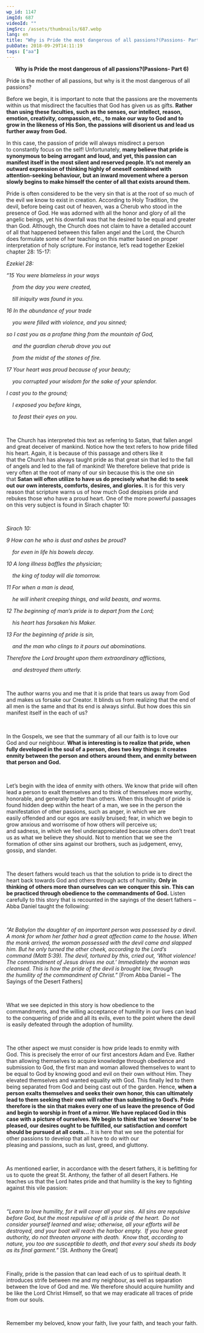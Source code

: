 ```yaml
---
wp_id: 1147
imgId: 687
videoId: ""
imgSrc: /assets/thumbnails/687.webp
lang: en
title: "Why is Pride the most dangerous of all passions?(Passions- Part 6)"
pubDate: 2018-09-29T14:11:19
tags: ["aa"]
---
```


<p style="text-align: center;"><strong><span class="TextRun Underlined SCXW134872913" lang="EN-CA" xml:lang="EN-CA"><span class="NormalTextRun SCXW134872913">Why is </span></span><span class="TextRun Underlined SCXW134872913" lang="EN-CA" xml:lang="EN-CA"><span class="NormalTextRun SCXW134872913">Pride</span></span><span class="TextRun Underlined SCXW134872913" lang="EN-CA" xml:lang="EN-CA"><span class="NormalTextRun SCXW134872913"> the most dangerous of all passions?</span></span>(Passions- Part 6)</strong></p>
<p>Pride is the mother of all passions, but why is it the most dangerous of all passions? <span data-ccp-props="{&quot;201341983&quot;:0,&quot;335559739&quot;:160,&quot;335559740&quot;:259}"> </span></p>
<p>Before we begin, it is important to note that the passions are the movements within us that misdirect the faculties that God has given us as gifts. <b>Rather than using these faculties</b><b>, such as </b><b>the senses, our intellect, reason, emotion, creativity, compassion</b><b>, etc., </b><b>to make our way to God and to grow in the likeness of His </b><b>S</b><b>on, the passions will disorient us and lead us further away from God.</b> <span data-ccp-props="{&quot;201341983&quot;:0,&quot;335559739&quot;:160,&quot;335559740&quot;:259}"> </span></p>
<p>In this case, the passion of pride will always misdirect a person to constantly focus on the self! Unfortunately, <b>many believe that pride is synonymous to being arrogant and loud, and yet, this passion can manifest itself in the most silent and reserved people. It</b><b>’</b><b>s not merely an outward expression of thinking highly of oneself combined with attention-seeking behaviour, </b><b>but</b><b> an inward movement where a person slowly begins to make himself the center of all that exists around </b><b>them.</b><span data-ccp-props="{&quot;201341983&quot;:0,&quot;335559739&quot;:160,&quot;335559740&quot;:259}"> </span></p>
<p>Pride is often considered to be the very sin that is at the root of so much of the evil we know to exist in creation. According to Holy Tradition, the devil, before being cast out of heaven, was a Cherub who stood in the presence of God. He was adorned with all the honor and glory of all the angelic beings, yet his downfall was that he desired to be equal and greater than God. Although, the Church does not claim to have a detailed account of all that happened between this fallen angel and the Lord, the Church does formulate some of her teaching on this matter based on proper interpretation of holy scripture. For instance, let’s read together Ezekiel chapter 28: 15-17: <span data-ccp-props="{&quot;201341983&quot;:0,&quot;335559739&quot;:160,&quot;335559740&quot;:259}"> </span></p>
<p><i>Ezekiel 28: </i><span data-ccp-props="{&quot;201341983&quot;:0,&quot;335559739&quot;:160,&quot;335559740&quot;:259}"> </span></p>
<p><i>“15 You were blameless in your ways </i><span data-ccp-props="{&quot;201341983&quot;:0,&quot;335559739&quot;:160,&quot;335559740&quot;:259}"> </span></p>
<p><i>    from the day you were created,</i><span data-ccp-props="{&quot;201341983&quot;:0,&quot;335559739&quot;:160,&quot;335559740&quot;:259}"> </span></p>
<p><i>    till iniquity was found in you.</i><span data-ccp-props="{&quot;201341983&quot;:0,&quot;335559739&quot;:160,&quot;335559740&quot;:259}"> </span></p>
<p><i>16 In the abundance of your trade</i><span data-ccp-props="{&quot;201341983&quot;:0,&quot;335559739&quot;:160,&quot;335559740&quot;:259}"> </span></p>
<p><i>    you were filled with violence, and you sinned;</i><span data-ccp-props="{&quot;201341983&quot;:0,&quot;335559739&quot;:160,&quot;335559740&quot;:259}"> </span></p>
<p><i>so</i><i> I cast you as a profane thing from the mountain of God,</i><span data-ccp-props="{&quot;201341983&quot;:0,&quot;335559739&quot;:160,&quot;335559740&quot;:259}"> </span></p>
<p><i>    and the guardian cherub drove you out</i><span data-ccp-props="{&quot;201341983&quot;:0,&quot;335559739&quot;:160,&quot;335559740&quot;:259}"> </span></p>
<p><i>    from the midst of the stones of fire.</i><span data-ccp-props="{&quot;201341983&quot;:0,&quot;335559739&quot;:160,&quot;335559740&quot;:259}"> </span></p>
<p><i>17 Your heart was </i><i>proud</i><i> because of your beauty;</i><span data-ccp-props="{&quot;201341983&quot;:0,&quot;335559739&quot;:160,&quot;335559740&quot;:259}"> </span></p>
<p><i>    you corrupted your wisdom for the sake of your splendor.</i><span data-ccp-props="{&quot;201341983&quot;:0,&quot;335559739&quot;:160,&quot;335559740&quot;:259}"> </span></p>
<p><i>I cast you to the ground;</i><span data-ccp-props="{&quot;201341983&quot;:0,&quot;335559739&quot;:160,&quot;335559740&quot;:259}"> </span></p>
<p><i>    I exposed you before kings,</i><span data-ccp-props="{&quot;201341983&quot;:0,&quot;335559739&quot;:160,&quot;335559740&quot;:259}"> </span></p>
<p><i>    to feast their eyes on you.</i><span data-ccp-props="{&quot;201341983&quot;:0,&quot;335559739&quot;:160,&quot;335559740&quot;:259}"> </span></p>
<p><span data-ccp-props="{&quot;201341983&quot;:0,&quot;335559739&quot;:160,&quot;335559740&quot;:259}"> </span></p>
<p>The Church has interpreted this text as referring to Satan, that fallen angel and great deceiver of mankind. Notice how the text refers to how pride filled his heart. Again, it is because of this passage and others like it that the Church has always taught pride as that great sin that led to the fall of angels and led to the fall of mankind! We therefore believe that pride is very often at the root of many of our sin because this is the one sin that <b>Satan will often utilize to have us do precisely what he did</b><b>: </b><b>to seek out our own interests, comforts, desires, and glories. </b>It is for this very reason that scripture warns us of how much God despises pride and rebukes those who have a proud heart. One of the more powerful passages on this very subject is found in Sirach chapter 10: <span data-ccp-props="{&quot;201341983&quot;:0,&quot;335559739&quot;:160,&quot;335559740&quot;:259}"> </span></p>
<p><span data-ccp-props="{&quot;201341983&quot;:0,&quot;335559739&quot;:160,&quot;335559740&quot;:259}"> </span></p>
<p><i>Sirach 10: </i><span data-ccp-props="{&quot;201341983&quot;:0,&quot;335559739&quot;:160,&quot;335559740&quot;:259}"> </span></p>
<p><i>9 How can he who is dust and ashes be proud?</i><span data-ccp-props="{&quot;201341983&quot;:0,&quot;335559739&quot;:160,&quot;335559740&quot;:259}"> </span></p>
<p><i>    for even in life his bowels decay.</i><span data-ccp-props="{&quot;201341983&quot;:0,&quot;335559739&quot;:160,&quot;335559740&quot;:259}"> </span></p>
<p><i>10 A long illness baffles the physician;</i><span data-ccp-props="{&quot;201341983&quot;:0,&quot;335559739&quot;:160,&quot;335559740&quot;:259}"> </span></p>
<p><i>    the king of today will die tomorrow.</i><span data-ccp-props="{&quot;201341983&quot;:0,&quot;335559739&quot;:160,&quot;335559740&quot;:259}"> </span></p>
<p><i>11 For when a man is dead,</i><span data-ccp-props="{&quot;201341983&quot;:0,&quot;335559739&quot;:160,&quot;335559740&quot;:259}"> </span></p>
<p><i>    he will inherit creeping things, and wild beasts, and worms.</i><span data-ccp-props="{&quot;201341983&quot;:0,&quot;335559739&quot;:160,&quot;335559740&quot;:259}"> </span></p>
<p><i>12 The beginning of man’s pride is to depart from the Lord;</i><span data-ccp-props="{&quot;201341983&quot;:0,&quot;335559739&quot;:160,&quot;335559740&quot;:259}"> </span></p>
<p><i>    his heart has forsaken his Maker.</i><span data-ccp-props="{&quot;201341983&quot;:0,&quot;335559739&quot;:160,&quot;335559740&quot;:259}"> </span></p>
<p><i>13 For the beginning of pride is sin,</i><span data-ccp-props="{&quot;201341983&quot;:0,&quot;335559739&quot;:160,&quot;335559740&quot;:259}"> </span></p>
<p><i>    and the man who clings to it pours out abominations.</i><span data-ccp-props="{&quot;201341983&quot;:0,&quot;335559739&quot;:160,&quot;335559740&quot;:259}"> </span></p>
<p><i>Therefore</i><i> the Lord brought upon them extraordinary afflictions,</i><span data-ccp-props="{&quot;201341983&quot;:0,&quot;335559739&quot;:160,&quot;335559740&quot;:259}"> </span></p>
<p><i>    and destroyed them utterly. </i><i> </i><i>  </i><span data-ccp-props="{&quot;201341983&quot;:0,&quot;335559739&quot;:160,&quot;335559740&quot;:259}"> </span></p>
<p><span data-ccp-props="{&quot;201341983&quot;:0,&quot;335559739&quot;:160,&quot;335559740&quot;:259}"> </span></p>
<p>The author warns you and me that it is pride that tears us away from God and makes us forsake our Creator. It blinds us from realizing that the end of all men is the same and that its end is always sinful. But how does this sin manifest itself in the each of us?  <span data-ccp-props="{&quot;201341983&quot;:0,&quot;335559739&quot;:160,&quot;335559740&quot;:240}"> </span></p>
<p><span data-ccp-props="{&quot;134233279&quot;:true,&quot;201341983&quot;:0,&quot;335559685&quot;:720,&quot;335559739&quot;:200,&quot;335559740&quot;:240}"> </span></p>
<p>In the Gospels, we see that the summary of all our faith is to love our God and our neighbour. <b>W</b><b>hat</b><b> i</b><b>s interesting is to realize that pride, when fully developed in the soul of a person, does two key things</b><b>:</b><b> it creates enmity between the person and others around </b><b>them</b><b>, and enmity between that person and God. </b><span data-ccp-props="{&quot;134233279&quot;:true,&quot;201341983&quot;:0,&quot;335559685&quot;:720,&quot;335559739&quot;:200,&quot;335559740&quot;:240}"> </span></p>
<p><span data-ccp-props="{&quot;134233279&quot;:true,&quot;201341983&quot;:0,&quot;335559685&quot;:720,&quot;335559739&quot;:200,&quot;335559740&quot;:240}"> </span></p>
<p>Let’s begin with the idea of enmity with others. We know that pride will often lead a person to exalt themselves and to think of themselves more worthy, honorable, and generally better than others. When this thought of pride is found hidden deep within the heart of a man, we see in the person the manifestation of other passions, such as anger, in which we are easily offended and our egos are easily bruised; fear, in which we begin to grow anxious and worrisome of how others will perceive us; and sadness, in which we feel underappreciated because others don’t treat us as what we believe they should. Not to mention that we see the formation of other sins against our brothers, such as judgement, envy, gossip, and slander. <span data-ccp-props="{&quot;201341983&quot;:0,&quot;335559739&quot;:160,&quot;335559740&quot;:240}"> </span></p>
<p><span data-ccp-props="{&quot;134233279&quot;:true,&quot;201341983&quot;:0,&quot;335559685&quot;:720,&quot;335559739&quot;:200,&quot;335559740&quot;:240}"> </span></p>
<p>The desert fathers would teach us that the solution to pride is to direct the heart back towards God and others through acts of humility. <b>Only in thinking of others more than ourselves can we conquer this sin</b><b>. T</b><b>his can be practiced through obedience to the commandments of God.</b> Listen carefully to this story that is recounted in the sayings of the desert fathers – Abba Daniel taught the following:   <span data-ccp-props="{&quot;134233279&quot;:true,&quot;201341983&quot;:0,&quot;335559685&quot;:720,&quot;335559739&quot;:200,&quot;335559740&quot;:240}"> </span></p>
<p><span data-ccp-props="{&quot;134233279&quot;:true,&quot;201341983&quot;:0,&quot;335559685&quot;:720,&quot;335559739&quot;:200,&quot;335559740&quot;:240}"> </span></p>
<p><i>&#8220;At Babylon the daughter of an important person was possessed by a devil. A monk for whom her father had a great affection came to the house. When the monk arrived, the woman possessed with the devil came and slapped him. But he only turned the other cheek, according to the Lord&#8217;s command </i><i>(</i><i>M</i><i>at</i><i>t 5:39). The devil, tortured by this, cried out, &#8216;What violence! The commandment of Jesus drives me out.&#8217; Immediately the woman was cleansed. This is how the pride of the devil is brought low, through the </i><i>humility</i><i> of the commandment of Christ.&#8221; </i>[From Abba Daniel &#8211; The Sayings of the Desert Fathers]<span data-ccp-props="{&quot;134233279&quot;:true,&quot;201341983&quot;:0,&quot;335559685&quot;:720,&quot;335559739&quot;:200,&quot;335559740&quot;:240}"> </span></p>
<p><span data-ccp-props="{&quot;134233279&quot;:true,&quot;201341983&quot;:0,&quot;335559685&quot;:720,&quot;335559739&quot;:200,&quot;335559740&quot;:240}"> </span></p>
<p>What we see depicted in this story is how obedience to the commandments, and the willing acceptance of humility in our lives can lead to the conquering of pride and all its evils, even to the point where the devil is easily defeated through the adoption of humility. <span data-ccp-props="{&quot;134233279&quot;:true,&quot;201341983&quot;:0,&quot;335559685&quot;:720,&quot;335559739&quot;:200,&quot;335559740&quot;:240}"> </span></p>
<p><span data-ccp-props="{&quot;134233279&quot;:true,&quot;201341983&quot;:0,&quot;335559685&quot;:720,&quot;335559739&quot;:200,&quot;335559740&quot;:240}"> </span></p>
<p>The other aspect we must consider is how pride leads to enmity with God. This is precisely the error of our first ancestors Adam and Eve. Rather than allowing themselves to acquire knowledge through obedience and submission to God, the first man and woman allowed themselves to want to be equal to God by knowing good and evil on their own without Him. They elevated themselves and wanted equality with God. This finally led to them being separated from God and being cast out of the garden. Hence, <b>when a person exalts themselves and seeks their own honor, this can ultimately lead to the</b><b>m </b><b>seeking their own will rather than submitting to God’s. Pride therefore is the sin that makes every one of us leave the presence of God and begin to worship in front of a mirror. We have replaced God in this case with a picture of ourselves. We begin to think that we ‘deserve’ to be pleased, our desires ought to be fulfilled, our satisfaction and comfort should be pursued at all costs…</b> It is here that we see the potential for other passions to develop that all have to do with our pleasing and passions, such as lust, greed, and gluttony.<span data-ccp-props="{&quot;134233279&quot;:true,&quot;201341983&quot;:0,&quot;335559685&quot;:720,&quot;335559739&quot;:200,&quot;335559740&quot;:240}"> </span></p>
<p><span data-ccp-props="{&quot;134233279&quot;:true,&quot;201341983&quot;:0,&quot;335559685&quot;:720,&quot;335559739&quot;:200,&quot;335559740&quot;:240}"> </span></p>
<p>As mentioned earlier, in accordance with the desert fathers, it is befitting for us to quote the great St. Anthony, the father of all desert Fathers. He teaches us that the Lord hates pride and that humility is the key to fighting against this vile passion:    <span data-ccp-props="{&quot;134233279&quot;:true,&quot;201341983&quot;:0,&quot;335559685&quot;:720,&quot;335559739&quot;:200,&quot;335559740&quot;:240}"> </span></p>
<p><span data-ccp-props="{&quot;134233279&quot;:true,&quot;201341983&quot;:0,&quot;335559685&quot;:720,&quot;335559739&quot;:200,&quot;335559740&quot;:240}"> </span></p>
<p><i>“Learn to love humility, for it will cover all your sins.  All sins are repulsive before God, but the most repulsive of all is pride of the heart.  Do not consider yourself learned and wise; otherwise, all your efforts will be destroyed, and your boat will reach the harbor empty.  If you have great authority, do not threaten anyone with death.  Know that, according to nature, you too are susceptible to death, and that every soul sheds its body as its final garment.”</i> [St. Anthony the Great]<span data-ccp-props="{&quot;134233279&quot;:true,&quot;201341983&quot;:0,&quot;335559685&quot;:720,&quot;335559739&quot;:200,&quot;335559740&quot;:240}"> </span></p>
<p><span data-ccp-props="{&quot;134233279&quot;:true,&quot;201341983&quot;:0,&quot;335559685&quot;:720,&quot;335559739&quot;:200,&quot;335559740&quot;:240}"> </span></p>
<p>Finally, pride is the passion that can lead each of us to spiritual death. It introduces strife between me and my neighbour, as well as separation between the love of God and me. We therefore should acquire humility and be like the Lord Christ Himself, so that we may eradicate all traces of pride from our souls. <span data-ccp-props="{&quot;134233279&quot;:true,&quot;201341983&quot;:0,&quot;335559685&quot;:720,&quot;335559739&quot;:200,&quot;335559740&quot;:240}"> </span></p>
<p><span data-ccp-props="{&quot;134233279&quot;:true,&quot;201341983&quot;:0,&quot;335559685&quot;:720,&quot;335559739&quot;:200,&quot;335559740&quot;:240}"> </span></p>
<p style="text-align: center;">Remember my beloved, know your faith, live your faith, and teach your faith.</p>
